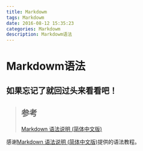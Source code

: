 ```yaml
---
title: Markdowm
tags: Markdowm
date: 2016-08-12 15:35:23
categories: Markdowm
description: Markdowm语法
---
```

Markdowm语法
==============

如果忘记了就回过头来看看吧！
----------------
> 参考
> ----
> [Markdown 语法说明 (简体中文版)][]

感谢[Markdown 语法说明 (简体中文版)][]提供的语法教程。

[Markdown 语法说明 (简体中文版)]: http://wowubuntu.com/markdown
